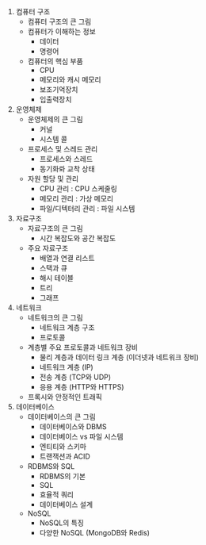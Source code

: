 1. 컴퓨터 구조
    - 컴퓨터 구조의 큰 그림
    - 컴퓨터가 이해하는 정보
        - 데이터
        - 명령어
    - 컴퓨터의 핵심 부품
        - CPU
        - 메모리와 캐시 메모리
        - 보조기억장치
        - 입출력장치
2. 운영체제
    - 운영체제의 큰 그림
        - 커널
        - 시스템 콜
    - 프로세스 및 스레드 관리
        - 프로세스와 스레드
        - 동기화롸 교착 상태
    - 자원 할당 및 관리
        - CPU 관리 : CPU 스케줄링
        - 메모리 관리 : 가상 메모리
        - 파일/디텍터리 관리 : 파일 시스템
3. 자료구조
    - 자료구조의 큰 그림
        - 시간 복잡도와 공간 복잡도
    - 주요 자료구조
        - 배열과 연결 리스트
        - 스택과 큐
        - 해시 테이블
        - 트리
        - 그래프
4. 네트워크
    - 네트워크의 큰 그림
        - 네트워크 계층 구조
        - 프로토콜
    - 계층별 주요 프로토콜과 네트워크 장비
        - 물리 계층과 데이터 링크 계층 (이더넷과 네트워크 장비)
        - 네트워크 계층 (IP)
        - 전송 계층 (TCP와 UDP)
        - 응용 계층 (HTTP와 HTTPS)
    - 프록시와 안정적인 트래픽
5. 데이터베이스
    - 데이터베이스의 큰 그림
      - 데이터베이스와 DBMS
      - 데이터베이스 vs 파일 시스템
      - 엔티티와 스키마
      - 트랜잭션과 ACID
    - RDBMS와 SQL
      - RDBMS의 기본
      - SQL
      - 효율적 쿼리
      - 데이터베이스 설계
    - NoSQL
      - NoSQL의 특징
      - 다양한 NoSQL (MongoDB와 Redis)